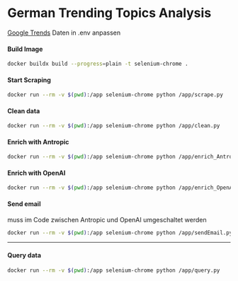# German Trending Topics Analysis
[Google Trends](https://trends.google.com/trending?geo=DE&hours=24&status=active)
Daten in .env anpassen

#### Build Image
```bash
docker buildx build --progress=plain -t selenium-chrome .
```

#### Start Scraping
```bash
docker run --rm -v $(pwd):/app selenium-chrome python /app/scrape.py
```

#### Clean data
```bash
docker run --rm -v $(pwd):/app selenium-chrome python /app/clean.py
```

#### Enrich with Antropic
```bash
docker run --rm -v $(pwd):/app selenium-chrome python /app/enrich_Antropic.py
```

#### Enrich with OpenAI
```bash
docker run --rm -v $(pwd):/app selenium-chrome python /app/enrich_OpenAI.py
```

#### Send email
muss im Code zwischen Antropic und OpenAI umgeschaltet werden
```bash
docker run --rm -v $(pwd):/app selenium-chrome python /app/sendEmail.py
```

--------------------------------------------------------------------------------

#### Query data
```bash
docker run --rm -v $(pwd):/app selenium-chrome python /app/query.py
```
